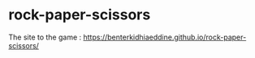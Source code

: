 # rock-paper-scissors

The site to the game : https://benterkidhiaeddine.github.io/rock-paper-scissors/